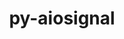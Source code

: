 ---
title: "py-aiosignal"
layout: cache
categories: [package, develop]
meta: {"compilers": ["none"], "num_specs": 241, "num_specs_by_stack": {"e4s": 36, "e4s-oneapi": 21, "ml-darwin-aarch64-mps": 48, "ml-linux-aarch64-cpu": 68, "ml-linux-aarch64-cuda": 68, "ml-linux-x86_64-cpu": 68, "ml-linux-x86_64-cuda": 66, "root": 241}, "oss": ["sequoia", "ubuntu22.04", "ubuntu24.04"], "platforms": ["darwin", "linux"], "stacks": ["e4s", "e4s-oneapi", "ml-darwin-aarch64-mps", "ml-linux-aarch64-cpu", "ml-linux-aarch64-cuda", "ml-linux-x86_64-cpu", "ml-linux-x86_64-cuda", "root"], "targets": ["aarch64", "x86_64_v3"], "versions": ["1.2.0"]}
spec_details: [{"compiler": "none", "hash": "27qdnn2ikeg2bymchsktxy2wpwkcvemb", "os": "ubuntu22.04", "platform": "linux", "size": "-", "stacks": ["e4s", "root"], "target": "x86_64_v3", "variants": ["build_system=python_pip"], "versions": ["1.2.0"]}, {"compiler": "none", "hash": "2dd7uwrb2ntyuq335rfh47jllsn4vlh6", "os": "ubuntu24.04", "platform": "linux", "size": "-", "stacks": ["ml-linux-aarch64-cpu", "ml-linux-aarch64-cuda", "root"], "target": "aarch64", "variants": ["build_system=python_pip"], "versions": ["1.2.0"]}, {"compiler": "none", "hash": "2e7n2jeuidtz4fgg7nbe6h7i3kwvqyuy", "os": "ubuntu24.04", "platform": "linux", "size": "-", "stacks": ["ml-linux-x86_64-cpu", "ml-linux-x86_64-cuda", "root"], "target": "x86_64_v3", "variants": ["build_system=python_pip"], "versions": ["1.2.0"]}, {"compiler": "none", "hash": "2oeviucvdgqsdeein2a7lx5hltavlk2e", "os": "ubuntu24.04", "platform": "linux", "size": "-", "stacks": ["ml-linux-aarch64-cpu", "ml-linux-aarch64-cuda", "root"], "target": "aarch64", "variants": ["build_system=python_pip"], "versions": ["1.2.0"]}, {"compiler": "none", "hash": "2rlvp5evtcu27gvd4fxvmcr5dzd7zz2v", "os": "sequoia", "platform": "darwin", "size": "-", "stacks": ["ml-darwin-aarch64-mps", "root"], "target": "aarch64", "variants": ["build_system=python_pip"], "versions": ["1.2.0"]}, {"compiler": "none", "hash": "2sjmgkjfav6mxnb5rn63kxsuixfva5f7", "os": "sequoia", "platform": "darwin", "size": "-", "stacks": ["ml-darwin-aarch64-mps", "root"], "target": "aarch64", "variants": ["build_system=python_pip"], "versions": ["1.2.0"]}, {"compiler": "none", "hash": "2vyl4ma2csk76luky55cyy7lqnpjjai4", "os": "ubuntu24.04", "platform": "linux", "size": "-", "stacks": ["ml-linux-x86_64-cpu", "ml-linux-x86_64-cuda", "root"], "target": "x86_64_v3", "variants": ["build_system=python_pip"], "versions": ["1.2.0"]}, {"compiler": "none", "hash": "2xxgnqywh2q6nxfyh4cqkoa6juiye4sr", "os": "ubuntu24.04", "platform": "linux", "size": "-", "stacks": ["ml-linux-x86_64-cpu", "ml-linux-x86_64-cuda", "root"], "target": "x86_64_v3", "variants": ["build_system=python_pip"], "versions": ["1.2.0"]}, {"compiler": "none", "hash": "37ly3eyfqly7yryrr55ulpt7qrdhf3ch", "os": "sequoia", "platform": "darwin", "size": "-", "stacks": ["ml-darwin-aarch64-mps", "root"], "target": "aarch64", "variants": ["build_system=python_pip"], "versions": ["1.2.0"]}, {"compiler": "none", "hash": "3anb5senznr2akububqxkd6daqv62ybo", "os": "ubuntu22.04", "platform": "linux", "size": "-", "stacks": ["e4s", "root"], "target": "x86_64_v3", "variants": ["build_system=python_pip"], "versions": ["1.2.0"]}, {"compiler": "none", "hash": "3c2c45src337ar5xqdzix2fjnt5kcl6h", "os": "ubuntu24.04", "platform": "linux", "size": "-", "stacks": ["ml-linux-x86_64-cpu", "ml-linux-x86_64-cuda", "root"], "target": "x86_64_v3", "variants": ["build_system=python_pip"], "versions": ["1.2.0"]}, {"compiler": "none", "hash": "3hnphspmfsmz4rebipv4qdhxu7ze6lkt", "os": "sequoia", "platform": "darwin", "size": "-", "stacks": ["ml-darwin-aarch64-mps", "root"], "target": "aarch64", "variants": ["build_system=python_pip"], "versions": ["1.2.0"]}, {"compiler": "none", "hash": "3kahhkntqxb2xmgzm2tehqsmphxjc6d2", "os": "ubuntu22.04", "platform": "linux", "size": "-", "stacks": ["e4s", "root"], "target": "x86_64_v3", "variants": ["build_system=python_pip"], "versions": ["1.2.0"]}, {"compiler": "none", "hash": "3kxswjvq23dz4m36r2yjr5rvcf4sehbi", "os": "ubuntu24.04", "platform": "linux", "size": "-", "stacks": ["ml-linux-aarch64-cpu", "ml-linux-aarch64-cuda", "root"], "target": "aarch64", "variants": ["build_system=python_pip"], "versions": ["1.2.0"]}, {"compiler": "none", "hash": "3qgjzmq2tu4b6dl3almn5hrehtnjqmq7", "os": "ubuntu22.04", "platform": "linux", "size": "-", "stacks": ["e4s", "root"], "target": "x86_64_v3", "variants": ["build_system=python_pip"], "versions": ["1.2.0"]}, {"compiler": "none", "hash": "3qxkuhvslaryoj7cf2rhbj52fz3spauh", "os": "ubuntu24.04", "platform": "linux", "size": "-", "stacks": ["ml-linux-x86_64-cpu", "ml-linux-x86_64-cuda", "root"], "target": "x86_64_v3", "variants": ["build_system=python_pip"], "versions": ["1.2.0"]}, {"compiler": "none", "hash": "3vrg5vswbhas67afsjnekb5tboc6r2te", "os": "ubuntu24.04", "platform": "linux", "size": "-", "stacks": ["ml-linux-aarch64-cpu", "ml-linux-aarch64-cuda", "root"], "target": "aarch64", "variants": ["build_system=python_pip"], "versions": ["1.2.0"]}, {"compiler": "none", "hash": "4c4vacxt2ktizvhycuujlxx3uxbnsadf", "os": "ubuntu24.04", "platform": "linux", "size": "-", "stacks": ["ml-linux-aarch64-cpu", "ml-linux-aarch64-cuda", "root"], "target": "aarch64", "variants": ["build_system=python_pip"], "versions": ["1.2.0"]}, {"compiler": "none", "hash": "4eybmhjnsbwismwxn4jfm5jh3xiis3w5", "os": "sequoia", "platform": "darwin", "size": "-", "stacks": ["ml-darwin-aarch64-mps", "root"], "target": "aarch64", "variants": ["build_system=python_pip"], "versions": ["1.2.0"]}, {"compiler": "none", "hash": "4goyb65wwy3zm3noztdaehuxgbhken5f", "os": "ubuntu24.04", "platform": "linux", "size": "-", "stacks": ["ml-linux-x86_64-cpu", "ml-linux-x86_64-cuda", "root"], "target": "x86_64_v3", "variants": ["build_system=python_pip"], "versions": ["1.2.0"]}, {"compiler": "none", "hash": "4k2rwhmn7nctoywayaw5gqbomh65aefc", "os": "ubuntu22.04", "platform": "linux", "size": "-", "stacks": ["e4s", "root"], "target": "x86_64_v3", "variants": ["build_system=python_pip"], "versions": ["1.2.0"]}, {"compiler": "none", "hash": "4kbmmbf63t3u42cw6oenumq2hg5jmd6r", "os": "sequoia", "platform": "darwin", "size": "-", "stacks": ["ml-darwin-aarch64-mps", "root"], "target": "aarch64", "variants": ["build_system=python_pip"], "versions": ["1.2.0"]}, {"compiler": "none", "hash": "4klxocxh6x5nw3jvptycmqlfqwamk6nx", "os": "ubuntu24.04", "platform": "linux", "size": "-", "stacks": ["ml-linux-x86_64-cpu", "ml-linux-x86_64-cuda", "root"], "target": "x86_64_v3", "variants": ["build_system=python_pip"], "versions": ["1.2.0"]}, {"compiler": "none", "hash": "4pbgqs6knb7c7l3mf6xxe67payquljnt", "os": "sequoia", "platform": "darwin", "size": "-", "stacks": ["ml-darwin-aarch64-mps", "root"], "target": "aarch64", "variants": ["build_system=python_pip"], "versions": ["1.2.0"]}, {"compiler": "none", "hash": "57iilgznm7yprtbw2gq2o22jekjl6cfr", "os": "ubuntu24.04", "platform": "linux", "size": "-", "stacks": ["ml-linux-x86_64-cpu", "ml-linux-x86_64-cuda", "root"], "target": "x86_64_v3", "variants": ["build_system=python_pip"], "versions": ["1.2.0"]}, {"compiler": "none", "hash": "5i7ofwr4ylornwyeh5kp3vieykcqai65", "os": "ubuntu24.04", "platform": "linux", "size": "-", "stacks": ["ml-linux-x86_64-cpu", "ml-linux-x86_64-cuda", "root"], "target": "x86_64_v3", "variants": ["build_system=python_pip"], "versions": ["1.2.0"]}, {"compiler": "none", "hash": "5z3mrjdznnbx3ks2m4f7i7pdh5nqj5ox", "os": "sequoia", "platform": "darwin", "size": "-", "stacks": ["ml-darwin-aarch64-mps", "root"], "target": "aarch64", "variants": ["build_system=python_pip"], "versions": ["1.2.0"]}, {"compiler": "none", "hash": "663xmxxxcauprrpfwmdf5azxy67uwccc", "os": "ubuntu22.04", "platform": "linux", "size": "-", "stacks": ["e4s", "root"], "target": "x86_64_v3", "variants": ["build_system=python_pip"], "versions": ["1.2.0"]}, {"compiler": "none", "hash": "6c7koxikxtjnledeo5mxn2dld44veqe4", "os": "ubuntu24.04", "platform": "linux", "size": "-", "stacks": ["ml-linux-x86_64-cpu", "ml-linux-x86_64-cuda", "root"], "target": "x86_64_v3", "variants": ["build_system=python_pip"], "versions": ["1.2.0"]}, {"compiler": "none", "hash": "6kqqup3zlfw4v5oyqt7j5ldlh6dplevu", "os": "ubuntu24.04", "platform": "linux", "size": "-", "stacks": ["ml-linux-aarch64-cpu", "ml-linux-aarch64-cuda", "root"], "target": "aarch64", "variants": ["build_system=python_pip"], "versions": ["1.2.0"]}, {"compiler": "none", "hash": "6mmdgvpivsfijg42tkezgk7a4jf3qlx3", "os": "sequoia", "platform": "darwin", "size": "-", "stacks": ["ml-darwin-aarch64-mps", "root"], "target": "aarch64", "variants": ["build_system=python_pip"], "versions": ["1.2.0"]}, {"compiler": "none", "hash": "6vk7gahszaeilxbrjsbb5vuicjxjp7iz", "os": "ubuntu24.04", "platform": "linux", "size": "-", "stacks": ["ml-linux-x86_64-cpu", "ml-linux-x86_64-cuda", "root"], "target": "x86_64_v3", "variants": ["build_system=python_pip"], "versions": ["1.2.0"]}, {"compiler": "none", "hash": "7ezisw227nyf7e2f6qeam2dwiwrvvr2b", "os": "ubuntu24.04", "platform": "linux", "size": "-", "stacks": ["ml-linux-x86_64-cpu", "ml-linux-x86_64-cuda", "root"], "target": "x86_64_v3", "variants": ["build_system=python_pip"], "versions": ["1.2.0"]}, {"compiler": "none", "hash": "7ggsh4todrstvtlc5k26paz5wzl72dxo", "os": "ubuntu24.04", "platform": "linux", "size": "-", "stacks": ["ml-linux-x86_64-cpu", "ml-linux-x86_64-cuda", "root"], "target": "x86_64_v3", "variants": ["build_system=python_pip"], "versions": ["1.2.0"]}, {"compiler": "none", "hash": "7jdzzwn3gqnivttvudsbonyag5ks3owv", "os": "sequoia", "platform": "darwin", "size": "-", "stacks": ["ml-darwin-aarch64-mps", "root"], "target": "aarch64", "variants": ["build_system=python_pip"], "versions": ["1.2.0"]}, {"compiler": "none", "hash": "7jfbuqhgn6eaexuwb5nfl2lkti7njl3h", "os": "ubuntu24.04", "platform": "linux", "size": "-", "stacks": ["ml-linux-aarch64-cpu", "ml-linux-aarch64-cuda", "root"], "target": "aarch64", "variants": ["build_system=python_pip"], "versions": ["1.2.0"]}, {"compiler": "none", "hash": "7o3ygl52hipw2j6e33ttfb34qkuznyjr", "os": "ubuntu22.04", "platform": "linux", "size": "-", "stacks": ["e4s", "root"], "target": "x86_64_v3", "variants": ["build_system=python_pip"], "versions": ["1.2.0"]}, {"compiler": "none", "hash": "7ol5ytg2nkc2i767iixfenffibv7nei7", "os": "ubuntu24.04", "platform": "linux", "size": "-", "stacks": ["ml-linux-x86_64-cpu", "ml-linux-x86_64-cuda", "root"], "target": "x86_64_v3", "variants": ["build_system=python_pip"], "versions": ["1.2.0"]}, {"compiler": "none", "hash": "7pyjogb4jczozexmq6qzm5nxlietdtad", "os": "ubuntu22.04", "platform": "linux", "size": "-", "stacks": ["e4s", "root"], "target": "x86_64_v3", "variants": ["build_system=python_pip"], "versions": ["1.2.0"]}, {"compiler": "none", "hash": "7scibxxrhfgz6rhnfazjawymvrlyb3ut", "os": "sequoia", "platform": "darwin", "size": "-", "stacks": ["ml-darwin-aarch64-mps", "root"], "target": "aarch64", "variants": ["build_system=python_pip"], "versions": ["1.2.0"]}, {"compiler": "none", "hash": "7zqsnonpzoqposxoeu3sd67psftpvj2g", "os": "ubuntu24.04", "platform": "linux", "size": "-", "stacks": ["ml-linux-aarch64-cpu", "ml-linux-aarch64-cuda", "root"], "target": "aarch64", "variants": ["build_system=python_pip"], "versions": ["1.2.0"]}, {"compiler": "none", "hash": "a233ae3felxeoqomp3o56mntkp6mibje", "os": "ubuntu24.04", "platform": "linux", "size": "-", "stacks": ["ml-linux-aarch64-cpu", "ml-linux-aarch64-cuda", "root"], "target": "aarch64", "variants": ["build_system=python_pip"], "versions": ["1.2.0"]}, {"compiler": "none", "hash": "a2qyjfi3fyejggxmbtwklnjmpoie6j43", "os": "ubuntu22.04", "platform": "linux", "size": "-", "stacks": ["e4s-oneapi", "root"], "target": "x86_64_v3", "variants": ["build_system=python_pip"], "versions": ["1.2.0"]}, {"compiler": "none", "hash": "aph44w3cfqa6rk4ttsdwciu3jmvoe2oo", "os": "ubuntu24.04", "platform": "linux", "size": "-", "stacks": ["ml-linux-x86_64-cpu", "ml-linux-x86_64-cuda", "root"], "target": "x86_64_v3", "variants": ["build_system=python_pip"], "versions": ["1.2.0"]}, {"compiler": "none", "hash": "b4qtsull4k5q5j6fxhbkrchvys24ydo6", "os": "sequoia", "platform": "darwin", "size": "-", "stacks": ["ml-darwin-aarch64-mps", "root"], "target": "aarch64", "variants": ["build_system=python_pip"], "versions": ["1.2.0"]}, {"compiler": "none", "hash": "bhn2uumswphhm6b4vmtmabzeldbuwkyz", "os": "ubuntu24.04", "platform": "linux", "size": "-", "stacks": ["ml-linux-x86_64-cpu", "ml-linux-x86_64-cuda", "root"], "target": "x86_64_v3", "variants": ["build_system=python_pip"], "versions": ["1.2.0"]}, {"compiler": "none", "hash": "bif2c5kg3gc7enpua3nvzmffxmoazhjh", "os": "ubuntu24.04", "platform": "linux", "size": "-", "stacks": ["ml-linux-aarch64-cpu", "ml-linux-aarch64-cuda", "root"], "target": "aarch64", "variants": ["build_system=python_pip"], "versions": ["1.2.0"]}, {"compiler": "none", "hash": "bixiwpeteke2ncl5j7kbqhwzmaopzhvj", "os": "ubuntu24.04", "platform": "linux", "size": "-", "stacks": ["ml-linux-x86_64-cpu", "ml-linux-x86_64-cuda", "root"], "target": "x86_64_v3", "variants": ["build_system=python_pip"], "versions": ["1.2.0"]}, {"compiler": "none", "hash": "bj7chf2y2yrorrcyasxmwglrm3xwerz5", "os": "ubuntu24.04", "platform": "linux", "size": "-", "stacks": ["ml-linux-aarch64-cpu", "ml-linux-aarch64-cuda", "root"], "target": "aarch64", "variants": ["build_system=python_pip"], "versions": ["1.2.0"]}, {"compiler": "none", "hash": "bkssvzypep6ran5e4g2xgmf626s4tehv", "os": "ubuntu24.04", "platform": "linux", "size": "-", "stacks": ["ml-linux-aarch64-cpu", "ml-linux-aarch64-cuda", "root"], "target": "aarch64", "variants": ["build_system=python_pip"], "versions": ["1.2.0"]}, {"compiler": "none", "hash": "bt7uqwjmaeowea7sa5eaxwjsyq4ftasl", "os": "ubuntu24.04", "platform": "linux", "size": "-", "stacks": ["ml-linux-aarch64-cpu", "ml-linux-aarch64-cuda", "root"], "target": "aarch64", "variants": ["build_system=python_pip"], "versions": ["1.2.0"]}, {"compiler": "none", "hash": "by4k7cmrcds7xxyb2tfdbx5jta35ib42", "os": "ubuntu24.04", "platform": "linux", "size": "-", "stacks": ["ml-linux-aarch64-cpu", "ml-linux-aarch64-cuda", "root"], "target": "aarch64", "variants": ["build_system=python_pip"], "versions": ["1.2.0"]}, {"compiler": "none", "hash": "c5dz6hdlxhxhdaee7xhlyhlkjirrcrke", "os": "ubuntu22.04", "platform": "linux", "size": "-", "stacks": ["e4s-oneapi", "root"], "target": "x86_64_v3", "variants": ["build_system=python_pip"], "versions": ["1.2.0"]}, {"compiler": "none", "hash": "c7yvsb2hcgss3twbq33xwtacli2dw3c3", "os": "ubuntu22.04", "platform": "linux", "size": "-", "stacks": ["e4s", "root"], "target": "x86_64_v3", "variants": ["build_system=python_pip"], "versions": ["1.2.0"]}, {"compiler": "none", "hash": "cmxwy6mdgdp4hmfyi6mvpkuto3om7hub", "os": "ubuntu22.04", "platform": "linux", "size": "-", "stacks": ["e4s", "root"], "target": "x86_64_v3", "variants": ["build_system=python_pip"], "versions": ["1.2.0"]}, {"compiler": "none", "hash": "cr6wvzebreqilbmjsq3a5hkc4pzjhcyw", "os": "ubuntu22.04", "platform": "linux", "size": "-", "stacks": ["e4s", "root"], "target": "x86_64_v3", "variants": ["build_system=python_pip"], "versions": ["1.2.0"]}, {"compiler": "none", "hash": "csa2pironeagcxbajiuvzuhkvyztfg65", "os": "ubuntu24.04", "platform": "linux", "size": "-", "stacks": ["ml-linux-x86_64-cpu", "ml-linux-x86_64-cuda", "root"], "target": "x86_64_v3", "variants": ["build_system=python_pip"], "versions": ["1.2.0"]}, {"compiler": "none", "hash": "cwer2wjpymnzckuawcbmz5txcy5y36nh", "os": "ubuntu22.04", "platform": "linux", "size": "-", "stacks": ["e4s", "root"], "target": "x86_64_v3", "variants": ["build_system=python_pip"], "versions": ["1.2.0"]}, {"compiler": "none", "hash": "d2xv4eyrcddwlhroobire2jqbrixqul6", "os": "ubuntu24.04", "platform": "linux", "size": "-", "stacks": ["ml-linux-x86_64-cpu", "ml-linux-x86_64-cuda", "root"], "target": "x86_64_v3", "variants": ["build_system=python_pip"], "versions": ["1.2.0"]}, {"compiler": "none", "hash": "dcese6343lsmfah2v3pl33io5iwaqa3y", "os": "ubuntu24.04", "platform": "linux", "size": "-", "stacks": ["ml-linux-x86_64-cpu", "ml-linux-x86_64-cuda", "root"], "target": "x86_64_v3", "variants": ["build_system=python_pip"], "versions": ["1.2.0"]}, {"compiler": "none", "hash": "deh6qljq4qd44kwsrut5zgvybirevlnx", "os": "ubuntu24.04", "platform": "linux", "size": "-", "stacks": ["ml-linux-x86_64-cpu", "ml-linux-x86_64-cuda", "root"], "target": "x86_64_v3", "variants": ["build_system=python_pip"], "versions": ["1.2.0"]}, {"compiler": "none", "hash": "df5l4pujy42ytfytxqs5kcueqqnout7b", "os": "ubuntu24.04", "platform": "linux", "size": "-", "stacks": ["ml-linux-x86_64-cpu", "ml-linux-x86_64-cuda", "root"], "target": "x86_64_v3", "variants": ["build_system=python_pip"], "versions": ["1.2.0"]}, {"compiler": "none", "hash": "dggr6geo464sgq6znbr262y5c7s23pu6", "os": "ubuntu22.04", "platform": "linux", "size": "-", "stacks": ["e4s", "root"], "target": "x86_64_v3", "variants": ["build_system=python_pip"], "versions": ["1.2.0"]}, {"compiler": "none", "hash": "dgq3eohcfsgeuklsfmefpfxyqk42gcgc", "os": "ubuntu24.04", "platform": "linux", "size": "-", "stacks": ["ml-linux-aarch64-cpu", "ml-linux-aarch64-cuda", "root"], "target": "aarch64", "variants": ["build_system=python_pip"], "versions": ["1.2.0"]}, {"compiler": "none", "hash": "dgwi57vn2z4dhvdk2p2qplkapx7436sb", "os": "ubuntu24.04", "platform": "linux", "size": "-", "stacks": ["ml-linux-aarch64-cpu", "ml-linux-aarch64-cuda", "root"], "target": "aarch64", "variants": ["build_system=python_pip"], "versions": ["1.2.0"]}, {"compiler": "none", "hash": "dhy5o4vmreqvzff5a66zjtafocaubo4f", "os": "ubuntu24.04", "platform": "linux", "size": "-", "stacks": ["ml-linux-x86_64-cpu", "ml-linux-x86_64-cuda", "root"], "target": "x86_64_v3", "variants": ["build_system=python_pip"], "versions": ["1.2.0"]}, {"compiler": "none", "hash": "di3553eho7mp3jxtqaveqz47crrtzhph", "os": "ubuntu24.04", "platform": "linux", "size": "-", "stacks": ["ml-linux-aarch64-cpu", "ml-linux-aarch64-cuda", "root"], "target": "aarch64", "variants": ["build_system=python_pip"], "versions": ["1.2.0"]}, {"compiler": "none", "hash": "dnv7m3tnjs5zfnmqsxm6re5qsm2o2len", "os": "ubuntu24.04", "platform": "linux", "size": "-", "stacks": ["ml-linux-x86_64-cpu", "ml-linux-x86_64-cuda", "root"], "target": "x86_64_v3", "variants": ["build_system=python_pip"], "versions": ["1.2.0"]}, {"compiler": "none", "hash": "ds5s72jyza6zl6gkrv4mzoky7mye7rmq", "os": "ubuntu24.04", "platform": "linux", "size": "-", "stacks": ["ml-linux-x86_64-cpu", "ml-linux-x86_64-cuda", "root"], "target": "x86_64_v3", "variants": ["build_system=python_pip"], "versions": ["1.2.0"]}, {"compiler": "none", "hash": "dugfp3n5o2qzdqpe4ktxcncmvwdjktmi", "os": "ubuntu24.04", "platform": "linux", "size": "-", "stacks": ["ml-linux-aarch64-cpu", "ml-linux-aarch64-cuda", "root"], "target": "aarch64", "variants": ["build_system=python_pip"], "versions": ["1.2.0"]}, {"compiler": "none", "hash": "dvuxbuecpdqzoyssy3xw4sfbvxvnhjkr", "os": "ubuntu24.04", "platform": "linux", "size": "-", "stacks": ["ml-linux-aarch64-cpu", "ml-linux-aarch64-cuda", "root"], "target": "aarch64", "variants": ["build_system=python_pip"], "versions": ["1.2.0"]}, {"compiler": "none", "hash": "dxejdohkujniu3asnuumx6qrngsevmve", "os": "ubuntu22.04", "platform": "linux", "size": "-", "stacks": ["e4s-oneapi", "root"], "target": "x86_64_v3", "variants": ["build_system=python_pip"], "versions": ["1.2.0"]}, {"compiler": "none", "hash": "dyl77bvdxkxhhdc5nkgmk6ejospknoah", "os": "ubuntu24.04", "platform": "linux", "size": "-", "stacks": ["ml-linux-x86_64-cpu", "ml-linux-x86_64-cuda", "root"], "target": "x86_64_v3", "variants": ["build_system=python_pip"], "versions": ["1.2.0"]}, {"compiler": "none", "hash": "e2hadh6afggj72ftg5oyqegxoadvfpyh", "os": "ubuntu24.04", "platform": "linux", "size": "-", "stacks": ["ml-linux-aarch64-cpu", "ml-linux-aarch64-cuda", "root"], "target": "aarch64", "variants": ["build_system=python_pip"], "versions": ["1.2.0"]}, {"compiler": "none", "hash": "ebyipdq45bkua226efxlejyn76m4he2t", "os": "ubuntu22.04", "platform": "linux", "size": "-", "stacks": ["e4s-oneapi", "root"], "target": "x86_64_v3", "variants": ["build_system=python_pip"], "versions": ["1.2.0"]}, {"compiler": "none", "hash": "egfjugrlvi6vaxq5qxmadompuaojyxn3", "os": "ubuntu22.04", "platform": "linux", "size": "-", "stacks": ["e4s-oneapi", "root"], "target": "x86_64_v3", "variants": ["build_system=python_pip"], "versions": ["1.2.0"]}, {"compiler": "none", "hash": "eiw3gxnqafb6tpd7ocisczijutsaog2w", "os": "ubuntu24.04", "platform": "linux", "size": "-", "stacks": ["ml-linux-aarch64-cpu", "ml-linux-aarch64-cuda", "root"], "target": "aarch64", "variants": ["build_system=python_pip"], "versions": ["1.2.0"]}, {"compiler": "none", "hash": "ejvdxbczvnr47xj6sgjfs32uqwyog7eb", "os": "sequoia", "platform": "darwin", "size": "-", "stacks": ["ml-darwin-aarch64-mps", "root"], "target": "aarch64", "variants": ["build_system=python_pip"], "versions": ["1.2.0"]}, {"compiler": "none", "hash": "ektammhqliyxfobkr2zoccx7pvsd5qij", "os": "sequoia", "platform": "darwin", "size": "-", "stacks": ["ml-darwin-aarch64-mps", "root"], "target": "aarch64", "variants": ["build_system=python_pip"], "versions": ["1.2.0"]}, {"compiler": "none", "hash": "epiplxgjyllrg3jiwovjipmgtckudy57", "os": "ubuntu24.04", "platform": "linux", "size": "-", "stacks": ["ml-linux-x86_64-cpu", "ml-linux-x86_64-cuda", "root"], "target": "x86_64_v3", "variants": ["build_system=python_pip"], "versions": ["1.2.0"]}, {"compiler": "none", "hash": "eusrdv6uvz6s2rhxjqa7obp33blcmxrw", "os": "ubuntu24.04", "platform": "linux", "size": "-", "stacks": ["ml-linux-aarch64-cpu", "ml-linux-aarch64-cuda", "root"], "target": "aarch64", "variants": ["build_system=python_pip"], "versions": ["1.2.0"]}, {"compiler": "none", "hash": "fen6hjybr3hkduwbwhomho6bbiqdn2g6", "os": "ubuntu24.04", "platform": "linux", "size": "-", "stacks": ["ml-linux-aarch64-cpu", "ml-linux-aarch64-cuda", "root"], "target": "aarch64", "variants": ["build_system=python_pip"], "versions": ["1.2.0"]}, {"compiler": "none", "hash": "fnwiprpmbk3hebatf4ohgk5hitm5jfbq", "os": "ubuntu24.04", "platform": "linux", "size": "-", "stacks": ["ml-linux-x86_64-cpu", "ml-linux-x86_64-cuda", "root"], "target": "x86_64_v3", "variants": ["build_system=python_pip"], "versions": ["1.2.0"]}, {"compiler": "none", "hash": "fsdcuwdio66i6jtkhxustfmr5vub72af", "os": "ubuntu24.04", "platform": "linux", "size": "-", "stacks": ["ml-linux-x86_64-cpu", "ml-linux-x86_64-cuda", "root"], "target": "x86_64_v3", "variants": ["build_system=python_pip"], "versions": ["1.2.0"]}, {"compiler": "none", "hash": "fuxpc3ylpmbpgqd7s5qhqj3muiq6brm3", "os": "ubuntu24.04", "platform": "linux", "size": "-", "stacks": ["ml-linux-x86_64-cpu", "ml-linux-x86_64-cuda", "root"], "target": "x86_64_v3", "variants": ["build_system=python_pip"], "versions": ["1.2.0"]}, {"compiler": "none", "hash": "g25m3wmvybfb3p7lzaxmhe5nsfnx22yq", "os": "sequoia", "platform": "darwin", "size": "-", "stacks": ["ml-darwin-aarch64-mps", "root"], "target": "aarch64", "variants": ["build_system=python_pip"], "versions": ["1.2.0"]}, {"compiler": "none", "hash": "g5f5ckn7atimcqx5ofxiakdkhfcifles", "os": "ubuntu24.04", "platform": "linux", "size": "-", "stacks": ["ml-linux-aarch64-cpu", "ml-linux-aarch64-cuda", "root"], "target": "aarch64", "variants": ["build_system=python_pip"], "versions": ["1.2.0"]}, {"compiler": "none", "hash": "g7eahognvejl5x6p6y76i5hkskonfwq7", "os": "sequoia", "platform": "darwin", "size": "-", "stacks": ["ml-darwin-aarch64-mps", "root"], "target": "aarch64", "variants": ["build_system=python_pip"], "versions": ["1.2.0"]}, {"compiler": "none", "hash": "geqr75atbgbhwty6cco3ejvrf4nuperb", "os": "ubuntu24.04", "platform": "linux", "size": "-", "stacks": ["ml-linux-x86_64-cpu", "ml-linux-x86_64-cuda", "root"], "target": "x86_64_v3", "variants": ["build_system=python_pip"], "versions": ["1.2.0"]}, {"compiler": "none", "hash": "gfb3cge2q2g7pn5cgcmvjpfj7unu44xr", "os": "ubuntu22.04", "platform": "linux", "size": "-", "stacks": ["e4s", "root"], "target": "x86_64_v3", "variants": ["build_system=python_pip"], "versions": ["1.2.0"]}, {"compiler": "none", "hash": "gjrdqy3dus3gg4l3ydhblxj244znqgec", "os": "ubuntu22.04", "platform": "linux", "size": "-", "stacks": ["e4s", "root"], "target": "x86_64_v3", "variants": ["build_system=python_pip"], "versions": ["1.2.0"]}, {"compiler": "none", "hash": "goiy42v4ffrcaleziuxqmxbld7hxmzew", "os": "ubuntu24.04", "platform": "linux", "size": "-", "stacks": ["ml-linux-aarch64-cpu", "ml-linux-aarch64-cuda", "root"], "target": "aarch64", "variants": ["build_system=python_pip"], "versions": ["1.2.0"]}, {"compiler": "none", "hash": "gsnj5zdxnmqkdzpldr3zgoabtpy5jbfp", "os": "ubuntu24.04", "platform": "linux", "size": "-", "stacks": ["ml-linux-x86_64-cpu", "root"], "target": "x86_64_v3", "variants": ["build_system=python_pip"], "versions": ["1.2.0"]}, {"compiler": "none", "hash": "gtwk2cllv6z7t5pupc2jt5t7nzmzmrik", "os": "ubuntu22.04", "platform": "linux", "size": "-", "stacks": ["e4s-oneapi", "root"], "target": "x86_64_v3", "variants": ["build_system=python_pip"], "versions": ["1.2.0"]}, {"compiler": "none", "hash": "gtyx43xo2jcnuz5w4nv6saj36nnecj5r", "os": "ubuntu24.04", "platform": "linux", "size": "-", "stacks": ["ml-linux-x86_64-cpu", "ml-linux-x86_64-cuda", "root"], "target": "x86_64_v3", "variants": ["build_system=python_pip"], "versions": ["1.2.0"]}, {"compiler": "none", "hash": "gw4ili7sl6hv6t6tr25xi6gmqysxwh7b", "os": "ubuntu24.04", "platform": "linux", "size": "-", "stacks": ["ml-linux-x86_64-cpu", "ml-linux-x86_64-cuda", "root"], "target": "x86_64_v3", "variants": ["build_system=python_pip"], "versions": ["1.2.0"]}, {"compiler": "none", "hash": "gw7wzcx4v3dnvrqvulwuiqpmtcdiq7y2", "os": "ubuntu24.04", "platform": "linux", "size": "-", "stacks": ["ml-linux-aarch64-cpu", "ml-linux-aarch64-cuda", "root"], "target": "aarch64", "variants": ["build_system=python_pip"], "versions": ["1.2.0"]}, {"compiler": "none", "hash": "h765zgn5n7s55367ikbxj5ujo53qp2ja", "os": "sequoia", "platform": "darwin", "size": "-", "stacks": ["ml-darwin-aarch64-mps", "root"], "target": "aarch64", "variants": ["build_system=python_pip"], "versions": ["1.2.0"]}, {"compiler": "none", "hash": "h7z3ubaf2hvyrjjgc2cywacvc2u6gtt5", "os": "ubuntu24.04", "platform": "linux", "size": "-", "stacks": ["ml-linux-x86_64-cpu", "ml-linux-x86_64-cuda", "root"], "target": "x86_64_v3", "variants": ["build_system=python_pip"], "versions": ["1.2.0"]}, {"compiler": "none", "hash": "hd624l2kd3b3ubbmpcjjxz2rezowar6v", "os": "sequoia", "platform": "darwin", "size": "-", "stacks": ["ml-darwin-aarch64-mps", "root"], "target": "aarch64", "variants": ["build_system=python_pip"], "versions": ["1.2.0"]}, {"compiler": "none", "hash": "hdxavcobe2suddp5uxwzoegd3xjya4c7", "os": "ubuntu22.04", "platform": "linux", "size": "-", "stacks": ["e4s-oneapi", "root"], "target": "x86_64_v3", "variants": ["build_system=python_pip"], "versions": ["1.2.0"]}, {"compiler": "none", "hash": "hh3yxcn2wgi5vibwsk55hxmhmr6en66q", "os": "sequoia", "platform": "darwin", "size": "-", "stacks": ["ml-darwin-aarch64-mps", "root"], "target": "aarch64", "variants": ["build_system=python_pip"], "versions": ["1.2.0"]}, {"compiler": "none", "hash": "hhvfll24ufb65zqvcqlhvsfz62jga737", "os": "ubuntu24.04", "platform": "linux", "size": "-", "stacks": ["ml-linux-aarch64-cpu", "ml-linux-aarch64-cuda", "root"], "target": "aarch64", "variants": ["build_system=python_pip"], "versions": ["1.2.0"]}, {"compiler": "none", "hash": "hjhov2uqj7sfqoxyml6nf6ya43kni7dk", "os": "ubuntu24.04", "platform": "linux", "size": "-", "stacks": ["ml-linux-aarch64-cpu", "ml-linux-aarch64-cuda", "root"], "target": "aarch64", "variants": ["build_system=python_pip"], "versions": ["1.2.0"]}, {"compiler": "none", "hash": "hjitrykmdhlj2xwhm22dg3srjf5veyup", "os": "ubuntu24.04", "platform": "linux", "size": "-", "stacks": ["ml-linux-aarch64-cpu", "ml-linux-aarch64-cuda", "root"], "target": "aarch64", "variants": ["build_system=python_pip"], "versions": ["1.2.0"]}, {"compiler": "none", "hash": "hzpgcluts3m32fruy24kjber5hmob5t6", "os": "ubuntu24.04", "platform": "linux", "size": "-", "stacks": ["ml-linux-x86_64-cpu", "ml-linux-x86_64-cuda", "root"], "target": "x86_64_v3", "variants": ["build_system=python_pip"], "versions": ["1.2.0"]}, {"compiler": "none", "hash": "i24wglqjgvbfauwjbq7gso3zwomrdtsx", "os": "ubuntu24.04", "platform": "linux", "size": "-", "stacks": ["ml-linux-x86_64-cpu", "ml-linux-x86_64-cuda", "root"], "target": "x86_64_v3", "variants": ["build_system=python_pip"], "versions": ["1.2.0"]}, {"compiler": "none", "hash": "il5n4xgv2hpf5srugjrv5cahbbd7jybd", "os": "sequoia", "platform": "darwin", "size": "-", "stacks": ["ml-darwin-aarch64-mps", "root"], "target": "aarch64", "variants": ["build_system=python_pip"], "versions": ["1.2.0"]}, {"compiler": "none", "hash": "inky6jqhakrohfugxvxsdsrzdnjkabyp", "os": "ubuntu22.04", "platform": "linux", "size": "-", "stacks": ["e4s", "root"], "target": "x86_64_v3", "variants": ["build_system=python_pip"], "versions": ["1.2.0"]}, {"compiler": "none", "hash": "ioyfcuisxicoozsc6sdilzqsyrcqrbpx", "os": "ubuntu24.04", "platform": "linux", "size": "-", "stacks": ["ml-linux-x86_64-cpu", "ml-linux-x86_64-cuda", "root"], "target": "x86_64_v3", "variants": ["build_system=python_pip"], "versions": ["1.2.0"]}, {"compiler": "none", "hash": "iszm63nog2lihawbnnbqml7mje6ynp4o", "os": "ubuntu24.04", "platform": "linux", "size": "-", "stacks": ["ml-linux-aarch64-cpu", "ml-linux-aarch64-cuda", "root"], "target": "aarch64", "variants": ["build_system=python_pip"], "versions": ["1.2.0"]}, {"compiler": "none", "hash": "j4vsuahpmudtnu5rmd4zvfafbfdg2mh7", "os": "ubuntu24.04", "platform": "linux", "size": "-", "stacks": ["ml-linux-aarch64-cpu", "ml-linux-aarch64-cuda", "root"], "target": "aarch64", "variants": ["build_system=python_pip"], "versions": ["1.2.0"]}, {"compiler": "none", "hash": "j5ccssbrylgkumsnnsnkk4jsb3l7feu5", "os": "ubuntu24.04", "platform": "linux", "size": "-", "stacks": ["ml-linux-aarch64-cpu", "ml-linux-aarch64-cuda", "root"], "target": "aarch64", "variants": ["build_system=python_pip"], "versions": ["1.2.0"]}, {"compiler": "none", "hash": "j7rprd2ygu6jbucu7an3pnch65pt5qp2", "os": "ubuntu24.04", "platform": "linux", "size": "-", "stacks": ["ml-linux-x86_64-cpu", "ml-linux-x86_64-cuda", "root"], "target": "x86_64_v3", "variants": ["build_system=python_pip"], "versions": ["1.2.0"]}, {"compiler": "none", "hash": "jb4zowohrqidilhsvky6p35jyigk6ew2", "os": "ubuntu22.04", "platform": "linux", "size": "-", "stacks": ["e4s", "root"], "target": "x86_64_v3", "variants": ["build_system=python_pip"], "versions": ["1.2.0"]}, {"compiler": "none", "hash": "jcjmaxiv5ony7z7r5kecgm6zlx54nhzh", "os": "ubuntu22.04", "platform": "linux", "size": "-", "stacks": ["e4s", "root"], "target": "x86_64_v3", "variants": ["build_system=python_pip"], "versions": ["1.2.0"]}, {"compiler": "none", "hash": "jlhepp25j2ucpwve5c44xucsqxqnb6yj", "os": "ubuntu24.04", "platform": "linux", "size": "-", "stacks": ["ml-linux-aarch64-cpu", "ml-linux-aarch64-cuda", "root"], "target": "aarch64", "variants": ["build_system=python_pip"], "versions": ["1.2.0"]}, {"compiler": "none", "hash": "jo5gwqssa56eje5bd4ve3dts7z4cbocb", "os": "ubuntu24.04", "platform": "linux", "size": "-", "stacks": ["ml-linux-x86_64-cpu", "ml-linux-x86_64-cuda", "root"], "target": "x86_64_v3", "variants": ["build_system=python_pip"], "versions": ["1.2.0"]}, {"compiler": "none", "hash": "jpkgmjxm6e65flcx7pauuqobozqtlnsn", "os": "ubuntu22.04", "platform": "linux", "size": "-", "stacks": ["e4s", "root"], "target": "x86_64_v3", "variants": ["build_system=python_pip"], "versions": ["1.2.0"]}, {"compiler": "none", "hash": "jwe7kimnqt7fje2idkn45yit25yvwql5", "os": "ubuntu24.04", "platform": "linux", "size": "-", "stacks": ["ml-linux-aarch64-cpu", "ml-linux-aarch64-cuda", "root"], "target": "aarch64", "variants": ["build_system=python_pip"], "versions": ["1.2.0"]}, {"compiler": "none", "hash": "k6wjpthydq7xr2znyjpsiymuuyffrmlg", "os": "ubuntu24.04", "platform": "linux", "size": "-", "stacks": ["ml-linux-aarch64-cpu", "ml-linux-aarch64-cuda", "root"], "target": "aarch64", "variants": ["build_system=python_pip"], "versions": ["1.2.0"]}, {"compiler": "none", "hash": "kctsqx4giagbqw4qmo3pilga3hhj4wot", "os": "ubuntu24.04", "platform": "linux", "size": "-", "stacks": ["ml-linux-aarch64-cpu", "ml-linux-aarch64-cuda", "root"], "target": "aarch64", "variants": ["build_system=python_pip"], "versions": ["1.2.0"]}, {"compiler": "none", "hash": "kdjqqzrk7rh2yutvdgfq6oildckysscq", "os": "ubuntu24.04", "platform": "linux", "size": "-", "stacks": ["ml-linux-aarch64-cpu", "ml-linux-aarch64-cuda", "root"], "target": "aarch64", "variants": ["build_system=python_pip"], "versions": ["1.2.0"]}, {"compiler": "none", "hash": "kn4bhdqvku5l25jhgl7qqy2moq7wprhs", "os": "ubuntu24.04", "platform": "linux", "size": "-", "stacks": ["ml-linux-aarch64-cpu", "ml-linux-aarch64-cuda", "root"], "target": "aarch64", "variants": ["build_system=python_pip"], "versions": ["1.2.0"]}, {"compiler": "none", "hash": "kpc5o6xufeim7hyvliwluw6eppyzt6nz", "os": "ubuntu24.04", "platform": "linux", "size": "-", "stacks": ["ml-linux-aarch64-cpu", "ml-linux-aarch64-cuda", "root"], "target": "aarch64", "variants": ["build_system=python_pip"], "versions": ["1.2.0"]}, {"compiler": "none", "hash": "l33vhrtcaxvfaedqeucd2cbbc3cvcq2l", "os": "ubuntu22.04", "platform": "linux", "size": "-", "stacks": ["e4s", "root"], "target": "x86_64_v3", "variants": ["build_system=python_pip"], "versions": ["1.2.0"]}, {"compiler": "none", "hash": "ldpbhm3layo5pd2eyet7wqqkl4jkd4ek", "os": "sequoia", "platform": "darwin", "size": "-", "stacks": ["ml-darwin-aarch64-mps", "root"], "target": "aarch64", "variants": ["build_system=python_pip"], "versions": ["1.2.0"]}, {"compiler": "none", "hash": "lfoiqg3pwdehwae7gqyleohy26bocrkk", "os": "ubuntu24.04", "platform": "linux", "size": "-", "stacks": ["ml-linux-aarch64-cpu", "ml-linux-aarch64-cuda", "root"], "target": "aarch64", "variants": ["build_system=python_pip"], "versions": ["1.2.0"]}, {"compiler": "none", "hash": "li532myxfwhkflimykgmewysdo6g6k24", "os": "sequoia", "platform": "darwin", "size": "-", "stacks": ["ml-darwin-aarch64-mps", "root"], "target": "aarch64", "variants": ["build_system=python_pip"], "versions": ["1.2.0"]}, {"compiler": "none", "hash": "lkbsfzehejtz2tycmh4iijltg27dgqut", "os": "ubuntu24.04", "platform": "linux", "size": "-", "stacks": ["ml-linux-aarch64-cpu", "ml-linux-aarch64-cuda", "root"], "target": "aarch64", "variants": ["build_system=python_pip"], "versions": ["1.2.0"]}, {"compiler": "none", "hash": "llzejhg26fmxxvjbroviebbvncb7vbmv", "os": "ubuntu24.04", "platform": "linux", "size": "-", "stacks": ["ml-linux-x86_64-cpu", "ml-linux-x86_64-cuda", "root"], "target": "x86_64_v3", "variants": ["build_system=python_pip"], "versions": ["1.2.0"]}, {"compiler": "none", "hash": "lndwclxg6yevnpttnpdkelrllk2yz3px", "os": "ubuntu24.04", "platform": "linux", "size": "-", "stacks": ["ml-linux-x86_64-cpu", "ml-linux-x86_64-cuda", "root"], "target": "x86_64_v3", "variants": ["build_system=python_pip"], "versions": ["1.2.0"]}, {"compiler": "none", "hash": "loteoyg3mdhzyh5xirgfwnfa6qhdm5al", "os": "ubuntu24.04", "platform": "linux", "size": "-", "stacks": ["ml-linux-aarch64-cpu", "ml-linux-aarch64-cuda", "root"], "target": "aarch64", "variants": ["build_system=python_pip"], "versions": ["1.2.0"]}, {"compiler": "none", "hash": "lpxrhqnyr2iz5wlowtetrwezmfqrwujh", "os": "ubuntu22.04", "platform": "linux", "size": "-", "stacks": ["e4s", "root"], "target": "x86_64_v3", "variants": ["build_system=python_pip"], "versions": ["1.2.0"]}, {"compiler": "none", "hash": "lxmyaml2ur4spurbmfak5qmhravbfcuk", "os": "ubuntu24.04", "platform": "linux", "size": "-", "stacks": ["ml-linux-x86_64-cpu", "ml-linux-x86_64-cuda", "root"], "target": "x86_64_v3", "variants": ["build_system=python_pip"], "versions": ["1.2.0"]}, {"compiler": "none", "hash": "m56ohychkmuog7yxuxsuywmn6ezdxrgv", "os": "sequoia", "platform": "darwin", "size": "-", "stacks": ["ml-darwin-aarch64-mps", "root"], "target": "aarch64", "variants": ["build_system=python_pip"], "versions": ["1.2.0"]}, {"compiler": "none", "hash": "m7fps66srjprt3ceq4hdozma5wmgl7o6", "os": "ubuntu22.04", "platform": "linux", "size": "-", "stacks": ["e4s-oneapi", "root"], "target": "x86_64_v3", "variants": ["build_system=python_pip"], "versions": ["1.2.0"]}, {"compiler": "none", "hash": "mcijmepwopy3de2gsn4vefzp2do4ra2k", "os": "sequoia", "platform": "darwin", "size": "-", "stacks": ["ml-darwin-aarch64-mps", "root"], "target": "aarch64", "variants": ["build_system=python_pip"], "versions": ["1.2.0"]}, {"compiler": "none", "hash": "mfdifcyld2d3qdsy2rcxrp6mxl6oduhk", "os": "sequoia", "platform": "darwin", "size": "-", "stacks": ["ml-darwin-aarch64-mps", "root"], "target": "aarch64", "variants": ["build_system=python_pip"], "versions": ["1.2.0"]}, {"compiler": "none", "hash": "mkwyy2hxervjtjg4lxsdndh72zdmwkgp", "os": "ubuntu24.04", "platform": "linux", "size": "-", "stacks": ["ml-linux-aarch64-cpu", "ml-linux-aarch64-cuda", "root"], "target": "aarch64", "variants": ["build_system=python_pip"], "versions": ["1.2.0"]}, {"compiler": "none", "hash": "mls7x77fazxn4rlwgd2loeyl6np754fu", "os": "sequoia", "platform": "darwin", "size": "-", "stacks": ["ml-darwin-aarch64-mps", "root"], "target": "aarch64", "variants": ["build_system=python_pip"], "versions": ["1.2.0"]}, {"compiler": "none", "hash": "mnkipp5x76nbmsocgk5wlv5qswcq3zfl", "os": "ubuntu22.04", "platform": "linux", "size": "-", "stacks": ["e4s", "root"], "target": "x86_64_v3", "variants": ["build_system=python_pip"], "versions": ["1.2.0"]}, {"compiler": "none", "hash": "mpp4eipujcvduhuyuw453ogjak65o4lg", "os": "ubuntu22.04", "platform": "linux", "size": "-", "stacks": ["e4s", "root"], "target": "x86_64_v3", "variants": ["build_system=python_pip"], "versions": ["1.2.0"]}, {"compiler": "none", "hash": "mqbpxbwddptdqzle4iv4kctsinu3cf2f", "os": "sequoia", "platform": "darwin", "size": "-", "stacks": ["ml-darwin-aarch64-mps", "root"], "target": "aarch64", "variants": ["build_system=python_pip"], "versions": ["1.2.0"]}, {"compiler": "none", "hash": "musl5w52zh6pycdaanmzfjp5ukpc3uxf", "os": "ubuntu24.04", "platform": "linux", "size": "-", "stacks": ["ml-linux-aarch64-cpu", "ml-linux-aarch64-cuda", "root"], "target": "aarch64", "variants": ["build_system=python_pip"], "versions": ["1.2.0"]}, {"compiler": "none", "hash": "n2ocg37qrefe7e3aa4uqxadanzykgn4b", "os": "ubuntu24.04", "platform": "linux", "size": "-", "stacks": ["ml-linux-aarch64-cpu", "ml-linux-aarch64-cuda", "root"], "target": "aarch64", "variants": ["build_system=python_pip"], "versions": ["1.2.0"]}, {"compiler": "none", "hash": "ngfeb4vk5iiraunt2f3aauv564omiu2o", "os": "ubuntu22.04", "platform": "linux", "size": "-", "stacks": ["e4s-oneapi", "root"], "target": "x86_64_v3", "variants": ["build_system=python_pip"], "versions": ["1.2.0"]}, {"compiler": "none", "hash": "nqfb77lqw3ho4scwebgnr6n3gjvpeysk", "os": "ubuntu24.04", "platform": "linux", "size": "-", "stacks": ["ml-linux-aarch64-cpu", "ml-linux-aarch64-cuda", "root"], "target": "aarch64", "variants": ["build_system=python_pip"], "versions": ["1.2.0"]}, {"compiler": "none", "hash": "nuvipapbm4y77tspnjil56afgd7bd3io", "os": "sequoia", "platform": "darwin", "size": "-", "stacks": ["ml-darwin-aarch64-mps", "root"], "target": "aarch64", "variants": ["build_system=python_pip"], "versions": ["1.2.0"]}, {"compiler": "none", "hash": "nz3dqud3okpabhbx43dwz5hey3dizyrl", "os": "ubuntu24.04", "platform": "linux", "size": "-", "stacks": ["ml-linux-x86_64-cpu", "ml-linux-x86_64-cuda", "root"], "target": "x86_64_v3", "variants": ["build_system=python_pip"], "versions": ["1.2.0"]}, {"compiler": "none", "hash": "oihsz7updjab5gtwlb4nxtzams7jfupq", "os": "ubuntu22.04", "platform": "linux", "size": "-", "stacks": ["e4s", "root"], "target": "x86_64_v3", "variants": ["build_system=python_pip"], "versions": ["1.2.0"]}, {"compiler": "none", "hash": "oombdasz7aa35kcsz77fuzvr3xk2y42v", "os": "ubuntu24.04", "platform": "linux", "size": "-", "stacks": ["ml-linux-x86_64-cpu", "ml-linux-x86_64-cuda", "root"], "target": "x86_64_v3", "variants": ["build_system=python_pip"], "versions": ["1.2.0"]}, {"compiler": "none", "hash": "opm7ynifvkjwdsnajvqvmlpz7acx3tid", "os": "ubuntu24.04", "platform": "linux", "size": "-", "stacks": ["ml-linux-x86_64-cpu", "ml-linux-x86_64-cuda", "root"], "target": "x86_64_v3", "variants": ["build_system=python_pip"], "versions": ["1.2.0"]}, {"compiler": "none", "hash": "oqy5424ygrq2ftgy6uckr2cytir7ted5", "os": "ubuntu24.04", "platform": "linux", "size": "-", "stacks": ["ml-linux-aarch64-cpu", "ml-linux-aarch64-cuda", "root"], "target": "aarch64", "variants": ["build_system=python_pip"], "versions": ["1.2.0"]}, {"compiler": "none", "hash": "ozaoxddqr5o3vfyqxaqf4pg4mzkirmou", "os": "ubuntu24.04", "platform": "linux", "size": "-", "stacks": ["ml-linux-x86_64-cpu", "ml-linux-x86_64-cuda", "root"], "target": "x86_64_v3", "variants": ["build_system=python_pip"], "versions": ["1.2.0"]}, {"compiler": "none", "hash": "pbxhaz3kuwufjvltwp2gtl5festxfxda", "os": "sequoia", "platform": "darwin", "size": "-", "stacks": ["ml-darwin-aarch64-mps", "root"], "target": "aarch64", "variants": ["build_system=python_pip"], "versions": ["1.2.0"]}, {"compiler": "none", "hash": "pgo6ef37uf5ycfmpj6gxns5knz4cuaiz", "os": "ubuntu22.04", "platform": "linux", "size": "-", "stacks": ["e4s-oneapi", "root"], "target": "x86_64_v3", "variants": ["build_system=python_pip"], "versions": ["1.2.0"]}, {"compiler": "none", "hash": "phogh46wqnba3thys7ci4oujbtgkf44d", "os": "ubuntu22.04", "platform": "linux", "size": "-", "stacks": ["e4s-oneapi", "root"], "target": "x86_64_v3", "variants": ["build_system=python_pip"], "versions": ["1.2.0"]}, {"compiler": "none", "hash": "pnchneocwjahklxuelxx6fgpxmjcv3f6", "os": "ubuntu22.04", "platform": "linux", "size": "-", "stacks": ["e4s", "root"], "target": "x86_64_v3", "variants": ["build_system=python_pip"], "versions": ["1.2.0"]}, {"compiler": "none", "hash": "pnlqsyg6qjmxc4y5wqed2l6zswqk2n7i", "os": "sequoia", "platform": "darwin", "size": "-", "stacks": ["ml-darwin-aarch64-mps", "root"], "target": "aarch64", "variants": ["build_system=python_pip"], "versions": ["1.2.0"]}, {"compiler": "none", "hash": "podz2wlwha7iiinmfoa55pwvk4cd4diz", "os": "ubuntu22.04", "platform": "linux", "size": "-", "stacks": ["e4s-oneapi", "root"], "target": "x86_64_v3", "variants": ["build_system=python_pip"], "versions": ["1.2.0"]}, {"compiler": "none", "hash": "pqcrcxg5x3uozubckav5yglqeirbkxww", "os": "ubuntu24.04", "platform": "linux", "size": "-", "stacks": ["ml-linux-aarch64-cpu", "ml-linux-aarch64-cuda", "root"], "target": "aarch64", "variants": ["build_system=python_pip"], "versions": ["1.2.0"]}, {"compiler": "none", "hash": "pr72vpgdhuzuqx3sajldwnsz3lombmsy", "os": "sequoia", "platform": "darwin", "size": "-", "stacks": ["ml-darwin-aarch64-mps", "root"], "target": "aarch64", "variants": ["build_system=python_pip"], "versions": ["1.2.0"]}, {"compiler": "none", "hash": "ptxdafywinkq72f4ai32ohnfpcqkfqy4", "os": "ubuntu22.04", "platform": "linux", "size": "-", "stacks": ["e4s-oneapi", "root"], "target": "x86_64_v3", "variants": ["build_system=python_pip"], "versions": ["1.2.0"]}, {"compiler": "none", "hash": "pz2e4sbrrmwnmarfnyuwoucmd4qqwzis", "os": "sequoia", "platform": "darwin", "size": "-", "stacks": ["ml-darwin-aarch64-mps", "root"], "target": "aarch64", "variants": ["build_system=python_pip"], "versions": ["1.2.0"]}, {"compiler": "none", "hash": "pznytn5a6in5wt4caxiu6m5i6ztecoqt", "os": "ubuntu22.04", "platform": "linux", "size": "-", "stacks": ["e4s", "root"], "target": "x86_64_v3", "variants": ["build_system=python_pip"], "versions": ["1.2.0"]}, {"compiler": "none", "hash": "q35vyouorvyi2eo72ggr55vu6dkg4ost", "os": "ubuntu24.04", "platform": "linux", "size": "-", "stacks": ["ml-linux-x86_64-cpu", "ml-linux-x86_64-cuda", "root"], "target": "x86_64_v3", "variants": ["build_system=python_pip"], "versions": ["1.2.0"]}, {"compiler": "none", "hash": "qkncsbxtoshepg64pecbrgfhfxbpcte2", "os": "ubuntu24.04", "platform": "linux", "size": "-", "stacks": ["ml-linux-aarch64-cpu", "ml-linux-aarch64-cuda", "root"], "target": "aarch64", "variants": ["build_system=python_pip"], "versions": ["1.2.0"]}, {"compiler": "none", "hash": "qmvrarq33yjmyu3as4a7odxp6ngdt53q", "os": "ubuntu24.04", "platform": "linux", "size": "-", "stacks": ["ml-linux-x86_64-cpu", "ml-linux-x86_64-cuda", "root"], "target": "x86_64_v3", "variants": ["build_system=python_pip"], "versions": ["1.2.0"]}, {"compiler": "none", "hash": "qnfws4j4de63pxkwxrmw7wcdacyumrh5", "os": "ubuntu24.04", "platform": "linux", "size": "-", "stacks": ["ml-linux-aarch64-cpu", "ml-linux-aarch64-cuda", "root"], "target": "aarch64", "variants": ["build_system=python_pip"], "versions": ["1.2.0"]}, {"compiler": "none", "hash": "qpn3gfvktlqwwedczxc5kzssskdhj4dt", "os": "ubuntu24.04", "platform": "linux", "size": "-", "stacks": ["ml-linux-x86_64-cpu", "ml-linux-x86_64-cuda", "root"], "target": "x86_64_v3", "variants": ["build_system=python_pip"], "versions": ["1.2.0"]}, {"compiler": "none", "hash": "qpx6tjl7hiuseohdvkz5pijctdjjeexg", "os": "ubuntu24.04", "platform": "linux", "size": "-", "stacks": ["ml-linux-x86_64-cpu", "root"], "target": "x86_64_v3", "variants": ["build_system=python_pip"], "versions": ["1.2.0"]}, {"compiler": "none", "hash": "qqp2b47ezd7lqozisxeuexa2lezpz7j7", "os": "ubuntu24.04", "platform": "linux", "size": "-", "stacks": ["ml-linux-x86_64-cpu", "ml-linux-x86_64-cuda", "root"], "target": "x86_64_v3", "variants": ["build_system=python_pip"], "versions": ["1.2.0"]}, {"compiler": "none", "hash": "qsboht57c7kg5errv7lqplpn4ghzdz5p", "os": "ubuntu22.04", "platform": "linux", "size": "-", "stacks": ["e4s", "root"], "target": "x86_64_v3", "variants": ["build_system=python_pip"], "versions": ["1.2.0"]}, {"compiler": "none", "hash": "qvcbliiziitw6foe3rbqjy472acgmv4b", "os": "ubuntu24.04", "platform": "linux", "size": "-", "stacks": ["ml-linux-aarch64-cpu", "ml-linux-aarch64-cuda", "root"], "target": "aarch64", "variants": ["build_system=python_pip"], "versions": ["1.2.0"]}, {"compiler": "none", "hash": "qvh5lhz7lwscwciygc4uqrpxs7wral3e", "os": "ubuntu22.04", "platform": "linux", "size": "-", "stacks": ["e4s-oneapi", "root"], "target": "x86_64_v3", "variants": ["build_system=python_pip"], "versions": ["1.2.0"]}, {"compiler": "none", "hash": "qwihssdbmtvcgcf7gc2ooorvv5hp3baq", "os": "sequoia", "platform": "darwin", "size": "-", "stacks": ["ml-darwin-aarch64-mps", "root"], "target": "aarch64", "variants": ["build_system=python_pip"], "versions": ["1.2.0"]}, {"compiler": "none", "hash": "r5lzucok7mhlibfuay2wm3okp4lfkrtc", "os": "ubuntu24.04", "platform": "linux", "size": "-", "stacks": ["ml-linux-aarch64-cpu", "ml-linux-aarch64-cuda", "root"], "target": "aarch64", "variants": ["build_system=python_pip"], "versions": ["1.2.0"]}, {"compiler": "none", "hash": "rey4yjmul5hbcuucikfdm73a5w4aphtt", "os": "sequoia", "platform": "darwin", "size": "-", "stacks": ["ml-darwin-aarch64-mps", "root"], "target": "aarch64", "variants": ["build_system=python_pip"], "versions": ["1.2.0"]}, {"compiler": "none", "hash": "rkkhp5k3s7ffu6h33f4n76uaomkxiljo", "os": "sequoia", "platform": "darwin", "size": "-", "stacks": ["ml-darwin-aarch64-mps", "root"], "target": "aarch64", "variants": ["build_system=python_pip"], "versions": ["1.2.0"]}, {"compiler": "none", "hash": "rnaq6g2ylxfc4q65onilwq5fkei2f442", "os": "ubuntu24.04", "platform": "linux", "size": "-", "stacks": ["ml-linux-x86_64-cpu", "ml-linux-x86_64-cuda", "root"], "target": "x86_64_v3", "variants": ["build_system=python_pip"], "versions": ["1.2.0"]}, {"compiler": "none", "hash": "rnytsenni4chuxul72h2mqoxq4rnj3y2", "os": "ubuntu22.04", "platform": "linux", "size": "-", "stacks": ["e4s-oneapi", "root"], "target": "x86_64_v3", "variants": ["build_system=python_pip"], "versions": ["1.2.0"]}, {"compiler": "none", "hash": "rx6ouwqe5shpfcives3ammktx5vprkw3", "os": "ubuntu24.04", "platform": "linux", "size": "-", "stacks": ["ml-linux-aarch64-cpu", "ml-linux-aarch64-cuda", "root"], "target": "aarch64", "variants": ["build_system=python_pip"], "versions": ["1.2.0"]}, {"compiler": "none", "hash": "s7tz5zlrpt7cenxgyed7rklvtw6leli7", "os": "ubuntu24.04", "platform": "linux", "size": "-", "stacks": ["ml-linux-x86_64-cpu", "ml-linux-x86_64-cuda", "root"], "target": "x86_64_v3", "variants": ["build_system=python_pip"], "versions": ["1.2.0"]}, {"compiler": "none", "hash": "sg2zgte3s5crvwb2oocxekjnx3vhsyou", "os": "ubuntu24.04", "platform": "linux", "size": "-", "stacks": ["ml-linux-aarch64-cpu", "ml-linux-aarch64-cuda", "root"], "target": "aarch64", "variants": ["build_system=python_pip"], "versions": ["1.2.0"]}, {"compiler": "none", "hash": "snn5cddni2yk7ix47m2nebihqeyd5lcp", "os": "ubuntu24.04", "platform": "linux", "size": "-", "stacks": ["ml-linux-x86_64-cpu", "ml-linux-x86_64-cuda", "root"], "target": "x86_64_v3", "variants": ["build_system=python_pip"], "versions": ["1.2.0"]}, {"compiler": "none", "hash": "so6x73nzb6zb73e7qnpvotp3hamduthr", "os": "sequoia", "platform": "darwin", "size": "-", "stacks": ["ml-darwin-aarch64-mps", "root"], "target": "aarch64", "variants": ["build_system=python_pip"], "versions": ["1.2.0"]}, {"compiler": "none", "hash": "stbppydsqt3zics2wpts4ue5k6bzgt4p", "os": "sequoia", "platform": "darwin", "size": "-", "stacks": ["ml-darwin-aarch64-mps", "root"], "target": "aarch64", "variants": ["build_system=python_pip"], "versions": ["1.2.0"]}, {"compiler": "none", "hash": "svjnrnmwf7dtjvd3npr2y35vwfmupiw2", "os": "sequoia", "platform": "darwin", "size": "-", "stacks": ["ml-darwin-aarch64-mps", "root"], "target": "aarch64", "variants": ["build_system=python_pip"], "versions": ["1.2.0"]}, {"compiler": "none", "hash": "swcdmextvbzmyp3iigkscoptojukfkfu", "os": "ubuntu24.04", "platform": "linux", "size": "-", "stacks": ["ml-linux-x86_64-cpu", "ml-linux-x86_64-cuda", "root"], "target": "x86_64_v3", "variants": ["build_system=python_pip"], "versions": ["1.2.0"]}, {"compiler": "none", "hash": "sz2ar3vxcgvz7cgslj4ctwukzcz2h55w", "os": "ubuntu24.04", "platform": "linux", "size": "-", "stacks": ["ml-linux-x86_64-cpu", "ml-linux-x86_64-cuda", "root"], "target": "x86_64_v3", "variants": ["build_system=python_pip"], "versions": ["1.2.0"]}, {"compiler": "none", "hash": "tnrlskwbsphy4ugq66fgpozjijpqaolz", "os": "sequoia", "platform": "darwin", "size": "-", "stacks": ["ml-darwin-aarch64-mps", "root"], "target": "aarch64", "variants": ["build_system=python_pip"], "versions": ["1.2.0"]}, {"compiler": "none", "hash": "ton3o7mdyoraxeyif2kkyitqgjivhgpw", "os": "sequoia", "platform": "darwin", "size": "-", "stacks": ["ml-darwin-aarch64-mps", "root"], "target": "aarch64", "variants": ["build_system=python_pip"], "versions": ["1.2.0"]}, {"compiler": "none", "hash": "trueogl7rvzpk55bdnnjki6zq4iwcwyk", "os": "ubuntu24.04", "platform": "linux", "size": "-", "stacks": ["ml-linux-x86_64-cpu", "ml-linux-x86_64-cuda", "root"], "target": "x86_64_v3", "variants": ["build_system=python_pip"], "versions": ["1.2.0"]}, {"compiler": "none", "hash": "tsuwtwjm7puyjzir74idwawgtf2kndn3", "os": "ubuntu24.04", "platform": "linux", "size": "-", "stacks": ["ml-linux-aarch64-cpu", "ml-linux-aarch64-cuda", "root"], "target": "aarch64", "variants": ["build_system=python_pip"], "versions": ["1.2.0"]}, {"compiler": "none", "hash": "tyozvjyy7v4m4eosrgxl7ustp3xgijvx", "os": "ubuntu24.04", "platform": "linux", "size": "-", "stacks": ["ml-linux-x86_64-cpu", "ml-linux-x86_64-cuda", "root"], "target": "x86_64_v3", "variants": ["build_system=python_pip"], "versions": ["1.2.0"]}, {"compiler": "none", "hash": "u3oy3tmhvefktdgwm6fkjsmpybby6pa5", "os": "ubuntu22.04", "platform": "linux", "size": "-", "stacks": ["e4s", "root"], "target": "x86_64_v3", "variants": ["build_system=python_pip"], "versions": ["1.2.0"]}, {"compiler": "none", "hash": "u4rvctqhzy6rtrds7so5e4ir5kj3k5wr", "os": "ubuntu24.04", "platform": "linux", "size": "-", "stacks": ["ml-linux-aarch64-cpu", "ml-linux-aarch64-cuda", "root"], "target": "aarch64", "variants": ["build_system=python_pip"], "versions": ["1.2.0"]}, {"compiler": "none", "hash": "umx6go2qd6ayyopyay3grhandr3mtjp6", "os": "ubuntu22.04", "platform": "linux", "size": "-", "stacks": ["e4s", "root"], "target": "x86_64_v3", "variants": ["build_system=python_pip"], "versions": ["1.2.0"]}, {"compiler": "none", "hash": "unqfd7foyws25f3qghabooytwcojwvhu", "os": "ubuntu22.04", "platform": "linux", "size": "-", "stacks": ["e4s", "root"], "target": "x86_64_v3", "variants": ["build_system=python_pip"], "versions": ["1.2.0"]}, {"compiler": "none", "hash": "uogllsev6wum2p732uzm3ftd5ijwbfby", "os": "ubuntu24.04", "platform": "linux", "size": "-", "stacks": ["ml-linux-aarch64-cpu", "ml-linux-aarch64-cuda", "root"], "target": "aarch64", "variants": ["build_system=python_pip"], "versions": ["1.2.0"]}, {"compiler": "none", "hash": "upbsv32dkh366j22mm7vfgq6zplm34q5", "os": "ubuntu22.04", "platform": "linux", "size": "-", "stacks": ["e4s", "root"], "target": "x86_64_v3", "variants": ["build_system=python_pip"], "versions": ["1.2.0"]}, {"compiler": "none", "hash": "uqihut5k6fiqangf4ntkfqoct6l5pfyx", "os": "ubuntu24.04", "platform": "linux", "size": "-", "stacks": ["ml-linux-x86_64-cpu", "ml-linux-x86_64-cuda", "root"], "target": "x86_64_v3", "variants": ["build_system=python_pip"], "versions": ["1.2.0"]}, {"compiler": "none", "hash": "uru4f5jk4fxvlxystieyiy5zaeongdps", "os": "sequoia", "platform": "darwin", "size": "-", "stacks": ["ml-darwin-aarch64-mps", "root"], "target": "aarch64", "variants": ["build_system=python_pip"], "versions": ["1.2.0"]}, {"compiler": "none", "hash": "uxye5dyfavm6zeqq6xq6g7wg6znno2ip", "os": "ubuntu22.04", "platform": "linux", "size": "-", "stacks": ["e4s", "root"], "target": "x86_64_v3", "variants": ["build_system=python_pip"], "versions": ["1.2.0"]}, {"compiler": "none", "hash": "v666jokk56z5fvnykngkfbxsxjmagswa", "os": "ubuntu22.04", "platform": "linux", "size": "-", "stacks": ["e4s-oneapi", "root"], "target": "x86_64_v3", "variants": ["build_system=python_pip"], "versions": ["1.2.0"]}, {"compiler": "none", "hash": "vcqn7qvbxbfskxmq2dwqgts2zdpgolkl", "os": "ubuntu22.04", "platform": "linux", "size": "-", "stacks": ["e4s", "root"], "target": "x86_64_v3", "variants": ["build_system=python_pip"], "versions": ["1.2.0"]}, {"compiler": "none", "hash": "vldkurgwjffhsi226khh7oua2m2bmdb4", "os": "ubuntu22.04", "platform": "linux", "size": "-", "stacks": ["e4s-oneapi", "root"], "target": "x86_64_v3", "variants": ["build_system=python_pip"], "versions": ["1.2.0"]}, {"compiler": "none", "hash": "vsvpbzpd5mblzqmtkazjouzgyf4res7m", "os": "ubuntu22.04", "platform": "linux", "size": "-", "stacks": ["e4s", "root"], "target": "x86_64_v3", "variants": ["build_system=python_pip"], "versions": ["1.2.0"]}, {"compiler": "none", "hash": "vzpje2e6ezmgxie6kd7vjvz6jnyt6fuj", "os": "sequoia", "platform": "darwin", "size": "-", "stacks": ["ml-darwin-aarch64-mps", "root"], "target": "aarch64", "variants": ["build_system=python_pip"], "versions": ["1.2.0"]}, {"compiler": "none", "hash": "wgdifd2vexpenj3hv6wrjbch7uojfgs3", "os": "ubuntu24.04", "platform": "linux", "size": "-", "stacks": ["ml-linux-x86_64-cpu", "ml-linux-x86_64-cuda", "root"], "target": "x86_64_v3", "variants": ["build_system=python_pip"], "versions": ["1.2.0"]}, {"compiler": "none", "hash": "wgolytedo2u5okr2hq7jrqtoffx5ebxq", "os": "ubuntu24.04", "platform": "linux", "size": "-", "stacks": ["ml-linux-aarch64-cpu", "ml-linux-aarch64-cuda", "root"], "target": "aarch64", "variants": ["build_system=python_pip"], "versions": ["1.2.0"]}, {"compiler": "none", "hash": "wj7opscob5gj2ukivaw2h3nbkypikdja", "os": "sequoia", "platform": "darwin", "size": "-", "stacks": ["ml-darwin-aarch64-mps", "root"], "target": "aarch64", "variants": ["build_system=python_pip"], "versions": ["1.2.0"]}, {"compiler": "none", "hash": "wn3tvbf3bjulupj73ienrcao2gulpwqz", "os": "ubuntu22.04", "platform": "linux", "size": "-", "stacks": ["e4s", "root"], "target": "x86_64_v3", "variants": ["build_system=python_pip"], "versions": ["1.2.0"]}, {"compiler": "none", "hash": "wpdm6ngl4tetqeva7r2xw67bavio4na5", "os": "ubuntu24.04", "platform": "linux", "size": "-", "stacks": ["ml-linux-aarch64-cpu", "ml-linux-aarch64-cuda", "root"], "target": "aarch64", "variants": ["build_system=python_pip"], "versions": ["1.2.0"]}, {"compiler": "none", "hash": "wyem3x7zvjnp7lcbml6nj66cyl3isotg", "os": "ubuntu24.04", "platform": "linux", "size": "-", "stacks": ["ml-linux-aarch64-cpu", "ml-linux-aarch64-cuda", "root"], "target": "aarch64", "variants": ["build_system=python_pip"], "versions": ["1.2.0"]}, {"compiler": "none", "hash": "xc6xn5ikw4gvewrwqtkvt34ov7cxqaln", "os": "ubuntu24.04", "platform": "linux", "size": "-", "stacks": ["ml-linux-x86_64-cpu", "ml-linux-x86_64-cuda", "root"], "target": "x86_64_v3", "variants": ["build_system=python_pip"], "versions": ["1.2.0"]}, {"compiler": "none", "hash": "xgbg7rj7nwy4ny2vq3z36oj7kf2v4jlc", "os": "ubuntu24.04", "platform": "linux", "size": "-", "stacks": ["ml-linux-aarch64-cpu", "ml-linux-aarch64-cuda", "root"], "target": "aarch64", "variants": ["build_system=python_pip"], "versions": ["1.2.0"]}, {"compiler": "none", "hash": "xpsby6kievqkys5lpxn5h5izrg5imtbz", "os": "ubuntu24.04", "platform": "linux", "size": "-", "stacks": ["ml-linux-x86_64-cpu", "ml-linux-x86_64-cuda", "root"], "target": "x86_64_v3", "variants": ["build_system=python_pip"], "versions": ["1.2.0"]}, {"compiler": "none", "hash": "xrzmif6quxmc4vcb6v7emo55fnybrywx", "os": "ubuntu22.04", "platform": "linux", "size": "-", "stacks": ["e4s", "root"], "target": "x86_64_v3", "variants": ["build_system=python_pip"], "versions": ["1.2.0"]}, {"compiler": "none", "hash": "xthfc224xvqzg6cnhdtyotlipnhysyxp", "os": "sequoia", "platform": "darwin", "size": "-", "stacks": ["ml-darwin-aarch64-mps", "root"], "target": "aarch64", "variants": ["build_system=python_pip"], "versions": ["1.2.0"]}, {"compiler": "none", "hash": "y5ax3tveapfyynvn2oob4ow3hppmupcn", "os": "ubuntu22.04", "platform": "linux", "size": "-", "stacks": ["e4s-oneapi", "root"], "target": "x86_64_v3", "variants": ["build_system=python_pip"], "versions": ["1.2.0"]}, {"compiler": "none", "hash": "y7lapuvwylvmn4klcc5w4yyj7ohfxnqn", "os": "ubuntu24.04", "platform": "linux", "size": "-", "stacks": ["ml-linux-x86_64-cpu", "ml-linux-x86_64-cuda", "root"], "target": "x86_64_v3", "variants": ["build_system=python_pip"], "versions": ["1.2.0"]}, {"compiler": "none", "hash": "yb6mukkc7yceutzfkudcv5l7caom6ajd", "os": "sequoia", "platform": "darwin", "size": "-", "stacks": ["ml-darwin-aarch64-mps", "root"], "target": "aarch64", "variants": ["build_system=python_pip"], "versions": ["1.2.0"]}, {"compiler": "none", "hash": "ygkjqm2nim2e3pl6vvctoqnkpetelztj", "os": "ubuntu24.04", "platform": "linux", "size": "-", "stacks": ["ml-linux-aarch64-cpu", "ml-linux-aarch64-cuda", "root"], "target": "aarch64", "variants": ["build_system=python_pip"], "versions": ["1.2.0"]}, {"compiler": "none", "hash": "yjgakrl742l5hollw4opgdqrgog6qya3", "os": "ubuntu24.04", "platform": "linux", "size": "-", "stacks": ["ml-linux-aarch64-cpu", "ml-linux-aarch64-cuda", "root"], "target": "aarch64", "variants": ["build_system=python_pip"], "versions": ["1.2.0"]}, {"compiler": "none", "hash": "ykh7s5nwvxhsvz6tdwp6fb3utiqwybrp", "os": "ubuntu22.04", "platform": "linux", "size": "-", "stacks": ["e4s-oneapi", "root"], "target": "x86_64_v3", "variants": ["build_system=python_pip"], "versions": ["1.2.0"]}, {"compiler": "none", "hash": "ynbz2v7ryk7jxmkvqj4xmcoidab34gn6", "os": "ubuntu22.04", "platform": "linux", "size": "-", "stacks": ["e4s-oneapi", "root"], "target": "x86_64_v3", "variants": ["build_system=python_pip"], "versions": ["1.2.0"]}, {"compiler": "none", "hash": "yqsdormret3sxmbpqov7ev4shwthxhzx", "os": "sequoia", "platform": "darwin", "size": "-", "stacks": ["ml-darwin-aarch64-mps", "root"], "target": "aarch64", "variants": ["build_system=python_pip"], "versions": ["1.2.0"]}, {"compiler": "none", "hash": "yvwp55j7f7p3pghfutsknzdrtuqibpc7", "os": "sequoia", "platform": "darwin", "size": "-", "stacks": ["ml-darwin-aarch64-mps", "root"], "target": "aarch64", "variants": ["build_system=python_pip"], "versions": ["1.2.0"]}, {"compiler": "none", "hash": "ywkvqkzxkvscmcfmovshvy5s2odc5nzw", "os": "ubuntu24.04", "platform": "linux", "size": "-", "stacks": ["ml-linux-aarch64-cpu", "ml-linux-aarch64-cuda", "root"], "target": "aarch64", "variants": ["build_system=python_pip"], "versions": ["1.2.0"]}, {"compiler": "none", "hash": "ywyd2exhtuqsskw6zk3ij3zacywnlwby", "os": "ubuntu24.04", "platform": "linux", "size": "-", "stacks": ["ml-linux-aarch64-cpu", "ml-linux-aarch64-cuda", "root"], "target": "aarch64", "variants": ["build_system=python_pip"], "versions": ["1.2.0"]}, {"compiler": "none", "hash": "z3itpxapdf54m5o5u45j2st6efpwhfok", "os": "ubuntu24.04", "platform": "linux", "size": "-", "stacks": ["ml-linux-aarch64-cpu", "ml-linux-aarch64-cuda", "root"], "target": "aarch64", "variants": ["build_system=python_pip"], "versions": ["1.2.0"]}, {"compiler": "none", "hash": "zaw5dyrk7jdinpe5edq4mxt22xdhdbdc", "os": "ubuntu24.04", "platform": "linux", "size": "-", "stacks": ["ml-linux-x86_64-cpu", "ml-linux-x86_64-cuda", "root"], "target": "x86_64_v3", "variants": ["build_system=python_pip"], "versions": ["1.2.0"]}, {"compiler": "none", "hash": "zcptshjdlv2biyxo66jady7nkxhiolly", "os": "ubuntu24.04", "platform": "linux", "size": "-", "stacks": ["ml-linux-x86_64-cpu", "ml-linux-x86_64-cuda", "root"], "target": "x86_64_v3", "variants": ["build_system=python_pip"], "versions": ["1.2.0"]}, {"compiler": "none", "hash": "zgk6vvur4i5ja3fomqxkctdnons5vo3t", "os": "ubuntu24.04", "platform": "linux", "size": "-", "stacks": ["ml-linux-x86_64-cpu", "ml-linux-x86_64-cuda", "root"], "target": "x86_64_v3", "variants": ["build_system=python_pip"], "versions": ["1.2.0"]}, {"compiler": "none", "hash": "zhsmmzty6ypq5gurzc7wpaphtvgmoysh", "os": "ubuntu24.04", "platform": "linux", "size": "-", "stacks": ["ml-linux-aarch64-cpu", "ml-linux-aarch64-cuda", "root"], "target": "aarch64", "variants": ["build_system=python_pip"], "versions": ["1.2.0"]}, {"compiler": "none", "hash": "zq6yxvfxvaibo5kujbvt4ylefqgtitq6", "os": "ubuntu24.04", "platform": "linux", "size": "-", "stacks": ["ml-linux-x86_64-cpu", "ml-linux-x86_64-cuda", "root"], "target": "x86_64_v3", "variants": ["build_system=python_pip"], "versions": ["1.2.0"]}, {"compiler": "none", "hash": "zrlg2vb7m773hbvz7qffsxjsustf3j3y", "os": "ubuntu22.04", "platform": "linux", "size": "-", "stacks": ["e4s-oneapi", "root"], "target": "x86_64_v3", "variants": ["build_system=python_pip"], "versions": ["1.2.0"]}, {"compiler": "none", "hash": "zubhwpklzcahxoz2oy4uvg57ictt5t6s", "os": "ubuntu24.04", "platform": "linux", "size": "-", "stacks": ["ml-linux-aarch64-cpu", "ml-linux-aarch64-cuda", "root"], "target": "aarch64", "variants": ["build_system=python_pip"], "versions": ["1.2.0"]}, {"compiler": "none", "hash": "zuor4aejsn4szhpjb3v32l7pg7o44te6", "os": "sequoia", "platform": "darwin", "size": "-", "stacks": ["ml-darwin-aarch64-mps", "root"], "target": "aarch64", "variants": ["build_system=python_pip"], "versions": ["1.2.0"]}]
---